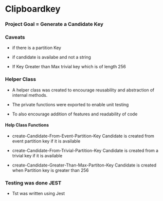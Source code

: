 # Clipboardkey

### Project Goal = Generate a Candidate Key

### Caveats

- if there is a partition Key

- if candidate is availabe and not a string 

- If Key Greater than Max trivial key which is of length 256

### Helper Class

- A helper class was created to encourage reusability and abstraction of internal methods.

- The private functions were exported to enable unit testing

- To also encourage addition of features and readability of code

#### Help Class Functions

- create-Candidate-From-Event-Partition-Key
Candidate is created from event partition key if it is available

- create-Candidate-From-Trivial-Partition-Key
Candidate is created from a trivial key if it is available

- create-Candidate-Greater-Than-Max-Partiton-Key
Candidate is created when Partition key is greater than 256

### Testing was done JEST

- Tst was written using Jest